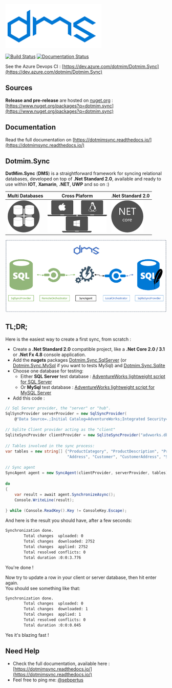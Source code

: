 ![DMS](docs/assets/Smallicon.png)

[![Build Status](https://dev.azure.com/dotmim/Dotmim.Sync/_apis/build/status/Dotmim.Sync%20Full%20Tests)](https://dev.azure.com/dotmim/Dotmim.Sync/_build/latest?definitionId=5) [![Documentation Status](https://readthedocs.org/projects/dotmimsync/badge/?version=latest)](https://dotmimsync.readthedocs.io/?badge=latest)

See the Azure Devops CI : [https://dev.azure.com/dotmim/Dotmim.Sync](https://dev.azure.com/dotmim/Dotmim.Sync)

## Sources
**Release and pre-release** are hosted on [nuget.org](https://www.nuget.org) : [https://www.nuget.org/packages?q=dotmim.sync](https://www.nuget.org/packages?q=dotmim.sync)

## Documentation
Read the full documentation on [https://dotmimsync.readthedocs.io/](https://dotmimsync.readthedocs.io/)

## Dotmim.Sync

**DotMim.Sync** (**DMS**) is a straightforward framework for syncing relational databases, developed on top of **.Net Standard 2.0**, available and ready to use within  **IOT**, **Xamarin**, **.NET**, **UWP** and so on :)  

Multi Databases | Cross Plaform |  .Net Standard 2.0 
-------------|---------------------|--------------------
![](docs/assets/CrossPlatform.png) | ![](docs/assets/MultiOS.png) | ![](docs/assets/NetCore.png) 


![](docs/assets/Architecture01.png)

## TL;DR;

Here is the easiest way to create a first sync, from scratch : 

* Create a **.Net Standard 2.0** compatible project, like a **.Net Core 2.0 / 3.1** or **.Net Fx 4.8** console application.  
* Add the **nugets** packages [Dotmim.Sync.SqlServer](https://www.nuget.org/packages/Dotmim.Sync.SqlServer/) (or [Dotmim.Sync.MySql](https://www.nuget.org/packages/Dotmim.Sync.MySql/) if you want to tests MySql) and [Dotmim.Sync.Sqlite](https://www.nuget.org/packages/Dotmim.Sync.Sqlite/) 
* Choose one database for testing: 
    * Either **SQL Server** test database : [AdventureWorks lightweight script for SQL Server](/CreateAdventureWorks.sql)  
    * Or **MySql** test database :  [AdventureWorks lightweight script for MySQL Server](/CreateMySqlAdventureWorks.sql)  
* Add this code :   

``` csharp
// Sql Server provider, the "server" or "hub".
SqlSyncProvider serverProvider = new SqlSyncProvider(
    @"Data Source=.;Initial Catalog=AdventureWorks;Integrated Security=true;");

// Sqlite Client provider acting as the "client"
SqliteSyncProvider clientProvider = new SqliteSyncProvider("advworks.db");

// Tables involved in the sync process:
var tables = new string[] {"ProductCategory", "ProductDescription", "ProductModel", "Product", "ProductModelProductDescription",
                           "Address", "Customer", "CustomerAddress", "SalesOrderHeader", "SalesOrderDetail" };

// Sync agent
SyncAgent agent = new SyncAgent(clientProvider, serverProvider, tables);

do
{
    var result = await agent.SynchronizeAsync();
    Console.WriteLine(result);

} while (Console.ReadKey().Key != ConsoleKey.Escape);
```

And here is the result you should have, after a few seconds:

``` cmd
Synchronization done.
        Total changes  uploaded: 0
        Total changes  downloaded: 2752
        Total changes  applied: 2752
        Total resolved conflicts: 0
        Total duration :0:0:3.776
```

You're done !

Now try to update a row in your client or server database, then hit enter again.   
You should see something like that:

``` cmd
Synchronization done.
        Total changes  uploaded: 0
        Total changes  downloaded: 1
        Total changes  applied: 1
        Total resolved conflicts: 0
        Total duration :0:0:0.045
```

Yes it's blazing fast !

## Need Help

* Check the full documentation, available here : [https://dotmimsync.readthedocs.io/](https://dotmimsync.readthedocs.io/)
* Feel free to ping me: [@sebpertus](http://www.twitter.com/sebpertus)
